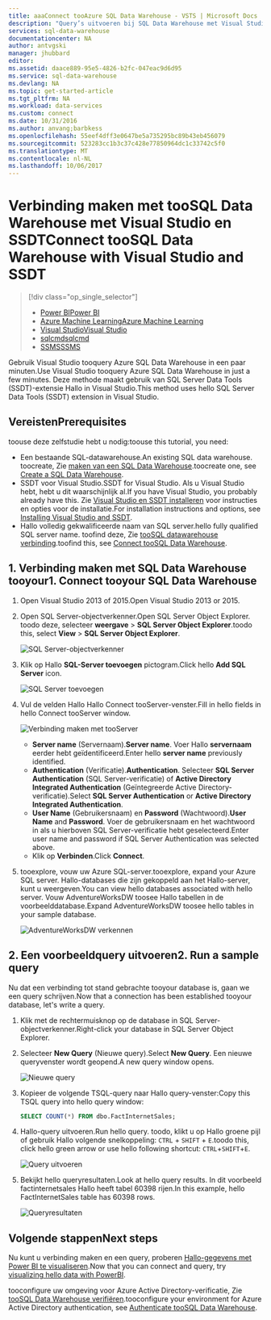 ```yaml
---
title: aaaConnect tooAzure SQL Data Warehouse - VSTS | Microsoft Docs
description: "Query’s uitvoeren bij SQL Data Warehouse met Visual Studio."
services: sql-data-warehouse
documentationcenter: NA
author: antvgski
manager: jhubbard
editor: 
ms.assetid: daace889-95e5-4826-b2fc-047eac9d6d95
ms.service: sql-data-warehouse
ms.devlang: NA
ms.topic: get-started-article
ms.tgt_pltfrm: NA
ms.workload: data-services
ms.custom: connect
ms.date: 10/31/2016
ms.author: anvang;barbkess
ms.openlocfilehash: 55eef4dff3e0647be5a735295bc89b43eb456079
ms.sourcegitcommit: 523283cc1b3c37c428e77850964dc1c33742c5f0
ms.translationtype: MT
ms.contentlocale: nl-NL
ms.lasthandoff: 10/06/2017
---
```

# <a name="connect-toosql-data-warehouse-with-visual-studio-and-ssdt"></a><span data-ttu-id="caad4-103">Verbinding maken met tooSQL Data Warehouse met Visual Studio en SSDT</span><span class="sxs-lookup"><span data-stu-id="caad4-103">Connect tooSQL Data Warehouse with Visual Studio and SSDT</span></span>
> [!div class="op_single_selector"]
> * [<span data-ttu-id="caad4-104">Power BI</span><span class="sxs-lookup"><span data-stu-id="caad4-104">Power BI</span></span>](sql-data-warehouse-get-started-visualize-with-power-bi.md)
> * [<span data-ttu-id="caad4-105">Azure Machine Learning</span><span class="sxs-lookup"><span data-stu-id="caad4-105">Azure Machine Learning</span></span>](sql-data-warehouse-get-started-analyze-with-azure-machine-learning.md)
> * [<span data-ttu-id="caad4-106">Visual Studio</span><span class="sxs-lookup"><span data-stu-id="caad4-106">Visual Studio</span></span>](sql-data-warehouse-query-visual-studio.md)
> * [<span data-ttu-id="caad4-107">sqlcmd</span><span class="sxs-lookup"><span data-stu-id="caad4-107">sqlcmd</span></span>](sql-data-warehouse-get-started-connect-sqlcmd.md) 
> * [<span data-ttu-id="caad4-108">SSMS</span><span class="sxs-lookup"><span data-stu-id="caad4-108">SSMS</span></span>](sql-data-warehouse-query-ssms.md)
> 
> 

<span data-ttu-id="caad4-109">Gebruik Visual Studio tooquery Azure SQL Data Warehouse in een paar minuten.</span><span class="sxs-lookup"><span data-stu-id="caad4-109">Use Visual Studio tooquery Azure SQL Data Warehouse in just a few minutes.</span></span> <span data-ttu-id="caad4-110">Deze methode maakt gebruik van SQL Server Data Tools (SSDT)-extensie Hallo in Visual Studio.</span><span class="sxs-lookup"><span data-stu-id="caad4-110">This method uses hello SQL Server Data Tools (SSDT) extension in Visual Studio.</span></span> 

## <a name="prerequisites"></a><span data-ttu-id="caad4-111">Vereisten</span><span class="sxs-lookup"><span data-stu-id="caad4-111">Prerequisites</span></span>
<span data-ttu-id="caad4-112">toouse deze zelfstudie hebt u nodig:</span><span class="sxs-lookup"><span data-stu-id="caad4-112">toouse this tutorial, you need:</span></span>

* <span data-ttu-id="caad4-113">Een bestaande SQL-datawarehouse.</span><span class="sxs-lookup"><span data-stu-id="caad4-113">An existing SQL data warehouse.</span></span> <span data-ttu-id="caad4-114">toocreate, Zie [maken van een SQL Data Warehouse][Create a SQL Data Warehouse].</span><span class="sxs-lookup"><span data-stu-id="caad4-114">toocreate one, see [Create a SQL Data Warehouse][Create a SQL Data Warehouse].</span></span>
* <span data-ttu-id="caad4-115">SSDT voor Visual Studio.</span><span class="sxs-lookup"><span data-stu-id="caad4-115">SSDT for Visual Studio.</span></span> <span data-ttu-id="caad4-116">Als u Visual Studio hebt, hebt u dit waarschijnlijk al.</span><span class="sxs-lookup"><span data-stu-id="caad4-116">If you have Visual Studio, you probably already have this.</span></span> <span data-ttu-id="caad4-117">Zie [Visual Studio en SSDT installeren][Installing Visual Studio and SSDT] voor instructies en opties voor de installatie.</span><span class="sxs-lookup"><span data-stu-id="caad4-117">For installation instructions and options, see [Installing Visual Studio and SSDT][Installing Visual Studio and SSDT].</span></span>
* <span data-ttu-id="caad4-118">Hallo volledig gekwalificeerde naam van SQL server.</span><span class="sxs-lookup"><span data-stu-id="caad4-118">hello fully qualified SQL server name.</span></span> <span data-ttu-id="caad4-119">toofind deze, Zie [tooSQL datawarehouse verbinding][Connect tooSQL Data Warehouse].</span><span class="sxs-lookup"><span data-stu-id="caad4-119">toofind this, see [Connect tooSQL Data Warehouse][Connect tooSQL Data Warehouse].</span></span>

## <a name="1-connect-tooyour-sql-data-warehouse"></a><span data-ttu-id="caad4-120">1. Verbinding maken met SQL Data Warehouse tooyour</span><span class="sxs-lookup"><span data-stu-id="caad4-120">1. Connect tooyour SQL Data Warehouse</span></span>
1. <span data-ttu-id="caad4-121">Open Visual Studio 2013 of 2015.</span><span class="sxs-lookup"><span data-stu-id="caad4-121">Open Visual Studio 2013 or 2015.</span></span>
2. <span data-ttu-id="caad4-122">Open SQL Server-objectverkenner.</span><span class="sxs-lookup"><span data-stu-id="caad4-122">Open SQL Server Object Explorer.</span></span> <span data-ttu-id="caad4-123">toodo deze, selecteer **weergave** > **SQL Server Object Explorer**.</span><span class="sxs-lookup"><span data-stu-id="caad4-123">toodo this, select **View** > **SQL Server Object Explorer**.</span></span>
   
    ![SQL Server-objectverkenner][1]
3. <span data-ttu-id="caad4-125">Klik op Hallo **SQL-Server toevoegen** pictogram.</span><span class="sxs-lookup"><span data-stu-id="caad4-125">Click hello **Add SQL Server** icon.</span></span>
   
    ![SQL Server toevoegen][2]
4. <span data-ttu-id="caad4-127">Vul de velden Hallo Hallo Connect tooServer-venster.</span><span class="sxs-lookup"><span data-stu-id="caad4-127">Fill in hello fields in hello Connect tooServer window.</span></span>
   
    ![Verbinding maken met tooServer][3]
   
   * <span data-ttu-id="caad4-129">**Server name** (Servernaam).</span><span class="sxs-lookup"><span data-stu-id="caad4-129">**Server name**.</span></span> <span data-ttu-id="caad4-130">Voer Hallo **servernaam** eerder hebt geïdentificeerd.</span><span class="sxs-lookup"><span data-stu-id="caad4-130">Enter hello **server name** previously identified.</span></span>
   * <span data-ttu-id="caad4-131">**Authentication** (Verificatie).</span><span class="sxs-lookup"><span data-stu-id="caad4-131">**Authentication**.</span></span> <span data-ttu-id="caad4-132">Selecteer **SQL Server Authentication** (SQL Server-verificatie) of **Active Directory Integrated Authentication** (Geïntegreerde Active Directory-verificatie).</span><span class="sxs-lookup"><span data-stu-id="caad4-132">Select **SQL Server Authentication** or **Active Directory Integrated Authentication**.</span></span>
   * <span data-ttu-id="caad4-133">**User Name** (Gebruikersnaam) en **Password** (Wachtwoord).</span><span class="sxs-lookup"><span data-stu-id="caad4-133">**User Name** and **Password**.</span></span> <span data-ttu-id="caad4-134">Voer de gebruikersnaam en het wachtwoord in als u hierboven SQL Server-verificatie hebt geselecteerd.</span><span class="sxs-lookup"><span data-stu-id="caad4-134">Enter user name and password if SQL Server Authentication was selected above.</span></span>
   * <span data-ttu-id="caad4-135">Klik op **Verbinden**.</span><span class="sxs-lookup"><span data-stu-id="caad4-135">Click **Connect**.</span></span>
5. <span data-ttu-id="caad4-136">tooexplore, vouw uw Azure SQL-server.</span><span class="sxs-lookup"><span data-stu-id="caad4-136">tooexplore, expand your Azure SQL server.</span></span> <span data-ttu-id="caad4-137">Hallo-databases die zijn gekoppeld aan het Hallo-server, kunt u weergeven.</span><span class="sxs-lookup"><span data-stu-id="caad4-137">You can view hello databases associated with hello server.</span></span> <span data-ttu-id="caad4-138">Vouw AdventureWorksDW toosee Hallo tabellen in de voorbeelddatabase.</span><span class="sxs-lookup"><span data-stu-id="caad4-138">Expand AdventureWorksDW toosee hello tables in your sample database.</span></span>
   
    ![AdventureWorksDW verkennen][4]

## <a name="2-run-a-sample-query"></a><span data-ttu-id="caad4-140">2. Een voorbeeldquery uitvoeren</span><span class="sxs-lookup"><span data-stu-id="caad4-140">2. Run a sample query</span></span>
<span data-ttu-id="caad4-141">Nu dat een verbinding tot stand gebrachte tooyour database is, gaan we een query schrijven.</span><span class="sxs-lookup"><span data-stu-id="caad4-141">Now that a connection has been established tooyour database, let's write a query.</span></span>

1. <span data-ttu-id="caad4-142">Klik met de rechtermuisknop op de database in SQL Server-objectverkenner.</span><span class="sxs-lookup"><span data-stu-id="caad4-142">Right-click your database in SQL Server Object Explorer.</span></span>
2. <span data-ttu-id="caad4-143">Selecteer **New Query** (Nieuwe query).</span><span class="sxs-lookup"><span data-stu-id="caad4-143">Select **New Query**.</span></span> <span data-ttu-id="caad4-144">Een nieuwe queryvenster wordt geopend.</span><span class="sxs-lookup"><span data-stu-id="caad4-144">A new query window opens.</span></span>
   
    ![Nieuwe query][5]
3. <span data-ttu-id="caad4-146">Kopieer de volgende TSQL-query naar Hallo query-venster:</span><span class="sxs-lookup"><span data-stu-id="caad4-146">Copy this TSQL query into hello query window:</span></span>
   
    ```sql
    SELECT COUNT(*) FROM dbo.FactInternetSales;
    ```
4. <span data-ttu-id="caad4-147">Hallo-query uitvoeren.</span><span class="sxs-lookup"><span data-stu-id="caad4-147">Run hello query.</span></span> <span data-ttu-id="caad4-148">toodo, klikt u op Hallo groene pijl of gebruik Hallo volgende snelkoppeling: `CTRL` + `SHIFT` + `E`.</span><span class="sxs-lookup"><span data-stu-id="caad4-148">toodo this, click hello green arrow or use hello following shortcut: `CTRL`+`SHIFT`+`E`.</span></span>
   
    ![Query uitvoeren][6]
5. <span data-ttu-id="caad4-150">Bekijkt hello queryresultaten.</span><span class="sxs-lookup"><span data-stu-id="caad4-150">Look at hello query results.</span></span> <span data-ttu-id="caad4-151">In dit voorbeeld factinternetsales Hallo heeft tabel 60398 rijen.</span><span class="sxs-lookup"><span data-stu-id="caad4-151">In this example, hello FactInternetSales table has 60398 rows.</span></span>
   
    ![Queryresultaten][7]

## <a name="next-steps"></a><span data-ttu-id="caad4-153">Volgende stappen</span><span class="sxs-lookup"><span data-stu-id="caad4-153">Next steps</span></span>
<span data-ttu-id="caad4-154">Nu kunt u verbinding maken en een query, proberen [Hallo-gegevens met Power BI te visualiseren][visualizing hello data with PowerBI].</span><span class="sxs-lookup"><span data-stu-id="caad4-154">Now that you can connect and query, try [visualizing hello data with PowerBI][visualizing hello data with PowerBI].</span></span>

<span data-ttu-id="caad4-155">tooconfigure uw omgeving voor Azure Active Directory-verificatie, Zie [tooSQL Data Warehouse verifiëren][Authenticate tooSQL Data Warehouse].</span><span class="sxs-lookup"><span data-stu-id="caad4-155">tooconfigure your environment for Azure Active Directory authentication, see [Authenticate tooSQL Data Warehouse][Authenticate tooSQL Data Warehouse].</span></span>

<!--Arcticles-->
[Connect tooSQL Data Warehouse]: sql-data-warehouse-connect-overview.md
[Create a SQL Data Warehouse]: sql-data-warehouse-get-started-provision.md
[Installing Visual Studio and SSDT]: sql-data-warehouse-install-visual-studio.md
[Authenticate tooSQL Data Warehouse]: sql-data-warehouse-authentication.md
[visualizing hello data with PowerBI]: sql-data-warehouse-get-started-visualize-with-power-bi.md  

<!--Other-->
[Azure portal]: https://portal.azure.com

<!--Image references-->

[1]: media/sql-data-warehouse-query-visual-studio/open-ssdt.png
[2]: media/sql-data-warehouse-query-visual-studio/add-server.png
[3]: media/sql-data-warehouse-query-visual-studio/connection-dialog.png
[4]: media/sql-data-warehouse-query-visual-studio/explore-sample.png
[5]: media/sql-data-warehouse-query-visual-studio/new-query2.png
[6]: media/sql-data-warehouse-query-visual-studio/run-query.png
[7]: media/sql-data-warehouse-query-visual-studio/query-results.png
